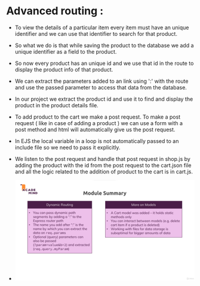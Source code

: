 # Advanced routing : 

* To view the details of a particular item every item must have an unique identifier and we can use that identifier to search for that product.

* So what we do is that while saving the product to the database we add a unique identifier as a field to the product.

* So now every product has an unique id and we use that id in the route to display the product info of that product.

* We can extract the parameters added to an link using ':' with the route and use the passed parameter to access that data from the database.

* In our project we extract the product id and use it to find and display the product in the product details file.

* To add product to the cart we make a post request. To make a post request ( like in case of adding a product ) we can use a form with a post method and html will automatically give us the post request.

* In EJS the local variable in a loop is not automatically passed to an include file so we need to pass it explicitly.

* We listen to the post request and handle that post request in shop.js by adding the product with the id from the post request to the cart.json file and all the logic related to the addition of product to the cart is in cart.js.

* ![](2022-04-06-07-57-09.png)
